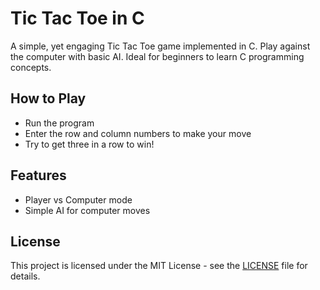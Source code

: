 # Tic Tac Toe in C

A simple, yet engaging Tic Tac Toe game implemented in C. Play against the computer with basic AI. Ideal for beginners to learn C programming concepts.

## How to Play

- Run the program
- Enter the row and column numbers to make your move
- Try to get three in a row to win!

## Features

- Player vs Computer mode
- Simple AI for computer moves

## License

This project is licensed under the MIT License - see the [LICENSE](LICENSE) file for details.
